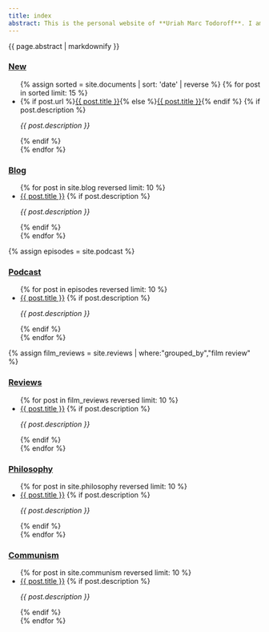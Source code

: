 ```yaml
---
title: index
abstract: This is the personal website of **Uriah Marc Todoroff**. I am a philosopher interested in revolution and the philosophy of art; I am an historical researcher interested in the status of the modern in visual culture; and I am a critical writer of the contemporary. This website is a new media experiment, combining literary and [technical means](/about) to develop what Walter Benjamin called a *dialetical image* of the present.
---
```


<article>
<div class="markdownBody" id="markdownBody">
<aside class="abstract">{{ page.abstract | markdownify }}</aside>

<section id="new">
<h1><a href="/changes">New</a></h1>
<ul class="section-link-list">
{% assign sorted = site.documents | sort: 'date' | reverse %}
{% for post in sorted limit: 15 %}
<li>{% if post.url %}<a href="{{ post.url }}">{{ post.title }}</a>{% else %}<a href="{{ post.slug }}" title="{{ post.title }}, posted on {{ post.date | date: "%b %-d, %Y" }}">{{ post.title }}</a>{% endif %}
{% if post.description %}<p><em>{{ post.description }}</em></p>{% endif %}
</li>
{% endfor %}
</ul>
</section>

<section id="blog">
<h1><a href="/blog">Blog</a></h1>
<ul>
{% for post in site.blog reversed limit: 10 %}
<li><a href="blog#{{ post.title | slugify }}" title="{{ post.title }}, posted on {{ post.date | date: "%b %-d, %Y" }}">{{ post.title }}</a>
{% if post.description %}<p><em>{{ post.description }}</em></p>{% endif %}
</li>
{% endfor %}
</ul>
</section>

<section id="podcast">
{% assign episodes = site.podcast %}
<h1><a href="/podcast">Podcast</a></h1>
<ul>
{% for post in episodes reversed limit: 10 %}
<li><a href="{{ post.slug }}" title="{{ post.title }}, posted on {{ post.date | date: "%b %-d, %Y" }}">{{ post.title }}</a>
{% if post.description %}<p><em>{{ post.description }}</em></p>{% endif %}
</li>
{% endfor %}
</ul>
</section>

<section id="reviews">
{% assign film_reviews = site.reviews | where:"grouped_by","film review" %}
<h1><a href="/index#reviews">Reviews</a></h1>
<ul>
{% for post in film_reviews reversed limit: 10 %}
<li><a href="{{ post.slug }}" title="{{ post.title}}, posted on {{ post.date | date: "%b %-d, %Y" }}">{{ post.title }}</a>
{% if post.description %}<p><em>{{ post.description }}</em></p>{% endif %}
</li>
{% endfor %}
</ul>
</section>

<section id="philosophy">
<h1 id="philosophy"><a href="/index#philosophy">Philosophy</a></h1>
<ul>
{% for post in site.philosophy reversed limit: 10 %}
<li><a href="{{ post.slug }}" title="{{ post.title}}, posted on {{ post.date | date: "%b %-d, %Y" }}">{{ post.title }}</a>
{% if post.description %}<p><em>{{ post.description }}</em></p>{% endif %}
</li>
{% endfor %}
</ul>
</section>

<section id="communism">
<h1 id="communism"><a href="/index#communism">Communism</a></h1>
<ul>
{% for post in site.communism reversed limit: 10 %}
<li><a href="{{ post.slug }}" title="{{ post.title}}, posted on {{ post.date | date: "%b %-d, %Y" }}">{{ post.title }}</a>
{% if post.description %}<p><em>{{ post.description }}</em></p>{% endif %}
</li>
{% endfor %}
</ul>
</section>
</div>
</article>

